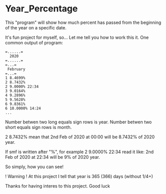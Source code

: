 # Year_Percentage
This "program" will show how much percent has passed from the beginning of the year on a specific date.

It's fun project for myself, so...
Let me tell you how to work this it.
One common output of program:
```
=......=
  2020
=......=
=...=
 February
=...=
1 8.4699%
2 8.7432%
2 9.0000% 22:34
3 9.0164%
4 9.2896%
5 9.5628%
6 9.8361%
6 10.0000% 14:24
...
```
Number betwen two long equals sign rows is year. 
Number betwen two short equals sign rows is month. 

2 8.7432% mean that 
2nd Feb of 2020 at 00:00 will be 8.7432% of 2020 year. 

If smf is written after "%", for example 2 9.0000% 22:34 read it like:
2nd Feb of 2020 at 22:34 will be 9% of 2020 year. 

So simply, how you can see!

! Warning !
At this project I tell that year is 365 (366) days (without 1/4+)

Thanks for having interes to this project. Good luck
